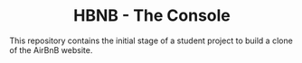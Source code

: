 <center> <h1>HBNB - The Console</h1> </center>

This repository contains the initial stage of a student project to build a clone of the AirBnB website. 